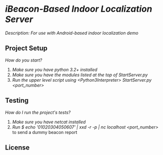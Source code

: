 # _iBeacon-Based Indoor Localization Server_

_Description: For use with Android-based indoor localization demo_

## Project Setup

_How do you start?_ 

1. _Make sure you have python 3.2+ installed_
2. _Make sure you have the modules listed at the top of StartServer.py_
3. _Run the upper level script using \<Python3Interpreter\> StartServer.py \<port\_number\>_

## Testing

_How do I run the project's tests?_

1. _Make sure you have netcat installed_
2. _Run $ echo '01020304050607' | xxd -r -p | nc localhost \<port\_number\>_ to send a dummy beacon report

## License